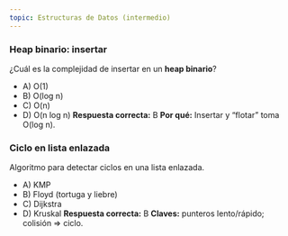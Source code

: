 ```yaml
---
topic: Estructuras de Datos (intermedio)
---
```


### Heap binario: insertar
¿Cuál es la complejidad de insertar en un **heap binario**?
- A) O(1)
- B) O(log n)
- C) O(n)
- D) O(n log n)
**Respuesta correcta:** B
**Por qué:** Insertar y “flotar” toma O(log n).

### Ciclo en lista enlazada
Algoritmo para detectar ciclos en una lista enlazada.
- A) KMP
- B) Floyd (tortuga y liebre)
- C) Dijkstra
- D) Kruskal
**Respuesta correcta:** B
**Claves:** punteros lento/rápido; colisión => ciclo.

